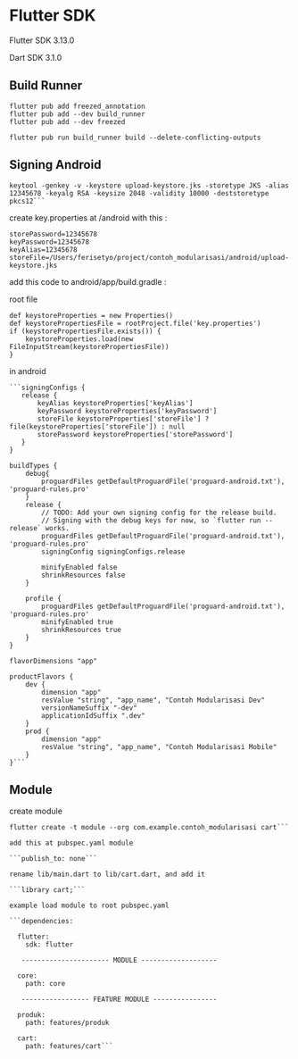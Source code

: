# Flutter SDK

Flutter SDK 3.13.0

Dart SDK 3.1.0

## Build Runner
```
flutter pub add freezed_annotation
flutter pub add --dev build_runner
flutter pub add --dev freezed

flutter pub run build_runner build --delete-conflicting-outputs
```
## Signing Android
```cd android
keytool -genkey -v -keystore upload-keystore.jks -storetype JKS -alias 12345678 -keyalg RSA -keysize 2048 -validity 10000 -deststoretype pkcs12```
```
create key.properties at /android with this :
```
storePassword=12345678
keyPassword=12345678
keyAlias=12345678
storeFile=/Users/ferisetyo/project/contoh_modularisasi/android/upload-keystore.jks
```

add this code to android/app/build.gradle :

root file

```
def keystoreProperties = new Properties()
def keystorePropertiesFile = rootProject.file('key.properties')
if (keystorePropertiesFile.exists()) {
    keystoreProperties.load(new FileInputStream(keystorePropertiesFile))
}
```

in android 

    ```signingConfigs {
       release {
           keyAlias keystoreProperties['keyAlias']
           keyPassword keystoreProperties['keyPassword']
           storeFile keystoreProperties['storeFile'] ? file(keystoreProperties['storeFile']) : null
           storePassword keystoreProperties['storePassword']
       }
    }

    buildTypes {
        debug{
            proguardFiles getDefaultProguardFile('proguard-android.txt'), 'proguard-rules.pro'
        }
        release {
            // TODO: Add your own signing config for the release build.
            // Signing with the debug keys for now, so `flutter run --release` works.
            proguardFiles getDefaultProguardFile('proguard-android.txt'), 'proguard-rules.pro'
            signingConfig signingConfigs.release

            minifyEnabled false 
            shrinkResources false
        }

        profile {
            proguardFiles getDefaultProguardFile('proguard-android.txt'), 'proguard-rules.pro'
            minifyEnabled true 
            shrinkResources true
        }
    }

    flavorDimensions "app"

    productFlavors {
        dev {
            dimension "app"
            resValue "string", "app_name", "Contoh Modularisasi Dev"
            versionNameSuffix "-dev"
            applicationIdSuffix ".dev"
        }
        prod {
            dimension "app"
            resValue "string", "app_name", "Contoh Modularisasi Mobile"
        }
    }```

## Module
create module

```cd features
flutter create -t module --org com.example.contoh_modularisasi cart```

add this at pubspec.yaml module

```publish_to: none```

rename lib/main.dart to lib/cart.dart, and add it

```library cart;```

example load module to root pubspec.yaml

```dependencies:

  flutter:
    sdk: flutter
    
   ---------------------- MODULE -------------------
   
  core:
    path: core

   ----------------- FEATURE MODULE ----------------
   
  produk:
    path: features/produk
    
  cart:
    path: features/cart```
